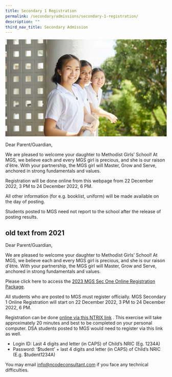 ```yaml
---
title: Secondary 1 Registration
permalink: /secondary/admissions/secondary-1-registration/
description: ""
third_nav_title: Secondary Admission
---
```

![](/images/Secondary/sec1-registration.jpg)

Dear Parent/Guardian, 

We are pleased to welcome your daughter to Methodist Girls’ School! At MGS, we believe each and every MGS girl is precious, and she is our raison d'être. With your partnership, the MGS girl will Master, Grow and Serve, anchored in strong fundamentals and values. 

Registration will be done online from this webpage from 22 December 2022, 3 PM to 24 December 2022, 6 PM.

All other information (for e.g. booklist, uniform) will be made available on the day of posting. 

Students posted to MGS need not report to the school after the release of posting results.


## old text from 2021

Dear Parent/Guardian, 

We are pleased to welcome your daughter to Methodist Girls’ School! At MGS, we believe each and every MGS girl is precious, and she is our raison d'être. With your partnership, the MGS girl will Master, Grow and Serve, anchored in strong fundamentals and values. 

Please click here to access the [2023 MGS Sec One Online Registration Package](https://drive.google.com/drive/folders/1waiha9egKWOvkEaFsBzklp0Z2FoGdseL?usp=sharing).

All students who are posted to MGS must register officially. MGS Secondary 1 Online Registration will start on 22 December 2022, 3 PM to 24 December 2022, 6 PM. 

Registration can be done [online via this NTRIX link](https://mgs.ntrix.sg/sec1registration/) . This exercise will take approximately 20 minutes and best to be completed on your personal computer. DSA students posted to MGS would need to register via this link as well.
* Login ID: Last 4 digits and letter (in CAPS) of Child’s NRIC (Eg. 1234A)
* Password: ‘$tudent’ + last 4 digits and letter (in CAPS) of Child’s NRIC (E.g. $tudent1234A)

You may email [info@ncodeconsultant.com](mailto:info@ncodeconsultant.com) if you face any technical difficulties.
